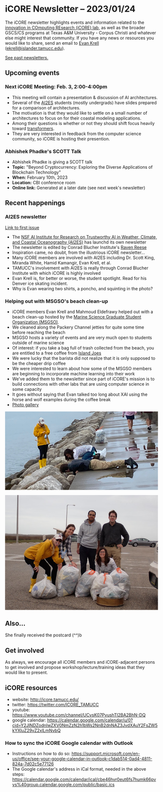 # iCORE Newsletter – 2023/01/24

The iCORE newsletter highlights events and information related to the [innovation in COmputing REsearch (iCORE) lab](https://icore.tamucc.edu/),
as well as the broader GSCS/CS programs at Texas A&M University - Corpus Christi and whatever else might interest that community.
If you have any news or resources you would like to share, send an email to [Evan Krell](https://scholar.google.com/citations?user=jLuwYGAAAAAJ&hl=en) (ekrell@islander.tamucc.edu).

[See past newsletters.](https://github.com/ekrell/icore_website/tree/main/news)

## Upcoming events

### Next iCORE Meeting: Feb. 3, 2:00-4:00pm

- This meeting will contain a presentation & discussion of AI architectures.
- Several of the [AI2ES](https://www.ai2es.org/) students (mostly undergrads) have slides prepared for a comparison of architectures.
- The motivation is that they would like to settle on a small number of architectures to focus on for their coastal modeling applications.
- Among their questions is whether or not they should shift focus heavily toward [transformers](https://en.wikipedia.org/wiki/Transformer_(machine_learning_model)).
- They are very interested in feedback from the computer science community, so iCORE is hosting their presention.

### Abhishek Phadke's SCOTT Talk

- Abhishek Phadke is giving a SCOTT talk
- **Topic:** "Beyond Cryptocurrency: Exploring the Diverse Applications of Blockchain Technology" 
- **When:** February 10th, 2023 
- **Location:** CBI conference room
- **Online link:** Generated at a later date (see next week's newsletter)

## Recent happenings

### AI2ES newsletter

[Link to first issue](https://www.ai2es.org/wp-content/uploads/2023/01/AI2ES-Newsletter-January-2023.pdf)

- The [NSF AI Institute for Research on Trustworthy AI in Weather, Climate, and Coastal Oceanography (AI2ES)](https://www.ai2es.org/) has launchd its own newsletter
- The newsletter is edited by Conrad Blucher Institute's [Raven Reese](https://www.linkedin.com/in/raven-reese-9b03751aa/)
- Inspiration came, no doubt, from the illustrious iCORE newsletter... 
- Many iCORE members are involved with AI2ES including Dr. Scott King, Miranda White, Hamid Kamangir, Evan Krell, et al. 
- TAMUCC's involvement with AI2ES is really through Conrad Blucher Institute with which iCORE is highly involved
- Evan Krell is, for better or worse, the student spotlight. Read for his Denver ice skating incident.
- Why is Evan wearing two shirts, a poncho, and squinting in the photo?

### Helping out with MSGSO's beach clean-up

- iCORE members Evan Krell and Mahmoud Eldefrawy helped out with a beach clean-up hosted by the [Marine Science Graduate Student Organization (MSGSO)](https://tamucc.campuslabs.com/engage/organization/msgso).
- We cleaned along the Packery Channel jetties for quite some time before reaching the beach
- MSGSO hosts a variety of events and are very much open to students outside of marine science
- Of interest: if you take a bag full of trash collected from the beach, you are entitled to a free coffee from [Island Joes](http://www.islandjoescc.com/)
- We were lucky that the barista did not realize that it is only supposed to be the cheaper drip coffee
- We were interested to learn about how some of the MSGSO members are beginning to incorporate machine learning into their work
- We've added them to the newsletter since part of iCORE's mission is to build connections with other labs that are using computer science in some capacity
- It goes without saying that Evan talked too long about XAI using the horse and wolf examples during the coffee break
- [Photo gallery](https://photos.app.goo.gl/As1LdjyZhgzWLzYv5)

![MSGSO, cleaning the jetties](../img/msgso.jpeg)

![MSGSO, posing with full bags](../img/msgso2.JPG)


## Also...

She finally received the postcard (^^)b

## Get involved

As always, we encourage all iCORE members and iCORE-adjacent persons to get involved and propose workshop/lecture/training ideas that they would like to present.

## iCORE resources

- website: http://icore.tamucc.edu/
- twitter: https://twitter.com/ICORE_TAMUCC
- youtube: https://www.youtube.com/channel/UCvsK07PvushTI2BA2BhN-DQ
- google calendar: https://calendar.google.com/calendar/u/0?cid=Y2JlNDZodnIwZXV0NmZzN2h1bWs2NnB2dnNAZ3JvdXAuY2FsZW5kYXIuZ29vZ2xlLmNvbQ

### How to sync the iCORE Google calendar with Outlook

- Instructions on how to do so: https://support.microsoft.com/en-us/office/see-your-google-calendar-in-outlook-c1dab514-0ad4-4811-824a-7d02c5e77126
- The Google calendar's address in iCal format, needed in the above steps: https://calendar.google.com/calendar/ical/cbe46hvr0eut6fs7humk66pvvs%40group.calendar.google.com/public/basic.ics
